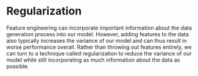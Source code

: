 # Regularization

Feature engineering can incorporate important information about the data
generation process into our model. However, adding features to the data also
typically increases the variance of our model and can thus result in worse
performance overall. Rather than throwing out features entirely, we can turn to
a technique called regularization to reduce the variance of our model while
still incorporating as much information about the data as possible.

